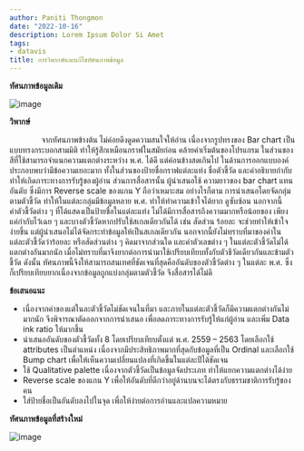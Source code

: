 ```yaml
---
author: Paniti Thongmon
date: "2022-10-16"
description: Lorem Ipsum Dolor Si Amet
tags:
- datavis
title: การวิพากษ์และแก้ไขทัศนภาพข้อมูล
---
```


**ทัศนภาพข้อมูลเดิม**


![image](/images/tset1.png)

**วิพากษ์**

&emsp;&emsp;&emsp;&emsp;จากทัศนภาพข้างต้น ไม่ค่อยดึงดูดความสนใจให้อ่าน เนื่องจากรูปทรงของ Bar chart เป็นแบบทรงกระบอกสามมิติ ทำให้รู้สึกเหมือนกราฟในสมัยก่อน คล้ายค่าเริ่มต้นของโปรแกรม ในส่วนของสีที่ใช้สามารถจำแนกความแตกต่างระหว่าง พ.ศ. ได้ดี แต่ค่อนข้างสดเกินไป ในด้านการออกแบบองค์ประกอบพบว่ามีข้อความเยอะมาก ทั้งในส่วนของป้ายชื่อกราฟแต่ละแท่ง ชื่อตัวชี้วัด และคำอธิบายกำกับ ทำให้เกิดภาระทางการรับรู้ของผู้อ่าน ส่วนการสื่อสารนั้น ผู้นำเสนอใช้ ความยาวของ bar chart แทนอันดับ ซึ่งมีการ Reverse scale ของแกน Y ถือว่าเหมาะสม อย่างไรก็ตาม การนำเสนอโดยจัดกลุ่มตามตัวชี้วัด ทำให้ในแต่ละกลุ่มมีข้อมูลหลาย พ.ศ. ทำให้ทำความเข้าใจได้ยาก ดูซับซ้อน นอกจากนี้ค่าตัวชี้วัดต่าง ๆ ที่ได้แสดงเป็นป้ายชื่อในแต่ละแท่ง ไม่ได้มีการสื่อสารถึงความมากหรือน้อยของ เพียงแค่กำกับไว้เฉย ๆ และบางตัวชี้วัดหากปรับใช้สเกลเดียวกันได้ เช่น สัดส่วน ร้อยละ จะช่วยทำให้เข้าใจง่ายขึ้น แต่ผู้นำเสนอไม่ได้จัดกระทำข้อมูลให้เป็นสเกลเดียวกัน นอกจากนี้ยังไม่ทราบที่มาของค่าในแต่ละตัวชี้วัดว่าร้อยละ หรือสัดส่วนต่าง ๆ คิดมาจากส่วนใด และค่าตัวเลขต่าง ๆ ในแต่ละตัวชี้วัดไม่ได้แตกต่างกันมากนัก เมื่อไม่ทราบที่มาจึงยากต่อการนำมาใช้เปรียบเทียบทั้งกับตัวชีวัดเดียวกันและข้ามตัวชี้วัด ดังนั้น ทัศนภาพนี้จึงให้สามารถสนเทศที่ชัดเจนที่สุดคืออันดับของตัวชี้วัดต่าง ๆ ในแต่ละ พ.ศ. ซึ่งก็เปรียบเทียบยากเนื่องจากข้อมูลถูกแบ่งกลุ่มตามตัวชี้วัด จึงสื่อสารได้ไม่ดี
       
**ข้อเสนอแนะ**
-	เนื่องจากค่าของแต่ในละตัวชี้วัดไม่ชัดเจนในที่มา และภายในแต่ละตัวชี้วัดก็มีความแตกต่างกันไม่มากนัก จึงพิจารณาตัดออกจากการนำเสนอ เพื่อลดภาระทางการรับรู้ให้แก่ผู้อ่าน และเพิ่ม Data ink ratio ให้มากชึ้น
-	นำเสนออันดับของตัวชี้วัดทั้ง 8 โดยเปรียบเทียบตั้งแต่ พ.ศ. 2559 – 2563 โดยเลือกใช้ attributes เป็นตำแหน่ง เนื่องจากมีประสิทธิภาพมากที่สุดกับข้อมูลที่เป็น Ordinal และเลือกใช้ Bump chart เพื่อให้เห็นความเปลี่ยนแปลงที่เกิดขึ้นในแต่ละปีได้ชัดเจน
-	ใช้ Qualitative palette เนื่องจากตัวชี้วัดเป็นข้อมูลจัดประเภท ทำให้แยกความแตกต่างได้ง่าย
-	Reverse scale ของแกน Y เพื่อให้อันดับที่ดีกว่าอยู่ด้านบนจะได้ตรงกับธรรมชาติการรับรู้ของคน
-	ใส่ป้ายชื่อเป็นอันดับลงไปในจุด เพื่อให้ง่ายต่อการอ่านและแปลความหมาย

**ทัศนภาพข้อมูลที่สร้างใหม่**


![image](/images/test2.png)






